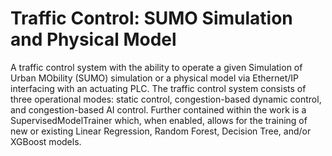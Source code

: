 # Traffic Control: SUMO Simulation and Physical Model
A traffic control system with the ability to operate a given Simulation of Urban MObility (SUMO) simulation or a physical model via Ethernet/IP interfacing with an actuating PLC. The traffic control system consists of three operational modes: static control, congestion-based dynamic control, and congestion-based AI control. Further contained within the work is a SupervisedModelTrainer which, when enabled, allows for the training of new or existing Linear Regression, Random Forest, Decision Tree, and/or XGBoost models. 
